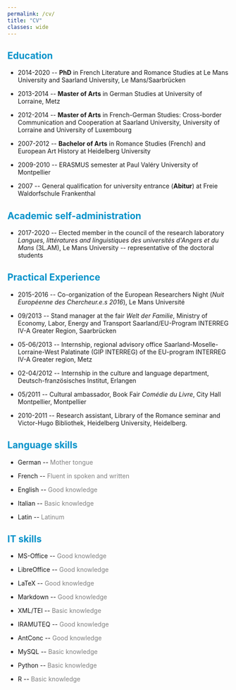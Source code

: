 ```yaml
---
permalink: /cv/
title: "CV"
classes: wide
---
```


<!-- <font color="#0092ca"> </font> -->

## <font color="#0092ca">Education</font>

* 2014-2020 -- **PhD** in French Literature and Romance Studies at Le Mans University and Saarland University, Le Mans/Saarbrücken

* 2013-2014 -- **Master of Arts** in German Studies at University of Lorraine, Metz

* 2012-2014 -- **Master of Arts** in French-German Studies: Cross-border Communication and Cooperation at Saarland University, University of Lorraine and University of Luxembourg

* 2007-2012 -- **Bachelor of Arts** in Romance Studies (French) and European Art History at Heidelberg University

* 2009-2010 -- ERASMUS semester at Paul Valéry University of Montpellier

* 2007 -- General qualification for university entrance (**Abitur**) at Freie Waldorfschule Frankenthal

## <font color="#0092ca">Academic self-administration</font>

* 2017-2020 -- Elected member in the council of the research laboratory *Langues, littératures and linguistiques des universités d'Angers et du Mans* (3L.AM), Le Mans University -- representative of the doctoral students

## <font color="#0092ca">Practical Experience</font>

* 2015-2016 -- Co-organization of the European Researchers Night (*Nuit Européenne des Chercheur.e.s 2016*), Le Mans Université

* 09/2013 -- Stand manager at the fair *Welt der Familie*, Ministry of Economy, Labor, Energy and Transport Saarland/EU-Program INTERREG IV-A Greater Region, Saarbrücken

* 05-06/2013 -- Internship, regional advisory office Saarland-Moselle-Lorraine-West Palatinate (GIP INTERREG) of the EU-program INTERREG IV-A Greater region, Metz

* 02-04/2012 -- Internship in the culture and language department, Deutsch-französisches Institut, Erlangen

* 05/2011 -- Cultural ambassador, Book Fair *Comédie du Livre*, City Hall Montpellier, Montpellier

* 2010-2011 -- Research assistant, Library of the Romance seminar and Victor-Hugo Bibliothek, Heidelberg University, Heidelberg.

## <font color="#0092ca">Language skills</font>

* German -- <font color="grey">Mother tongue</font>

* French -- <font color="grey">Fluent in spoken and written</font>

* English -- <font color="grey">Good knowledge</font>

* Italian -- <font color="grey">Basic knowledge</font>

* Latin -- <font color="grey">Latinum</font>

## <font color="#0092ca">IT skills</font></font>

* MS-Office -- <font color="grey">Good knowledge</font>

* LibreOffice -- <font color="grey">Good knowledge</font>

* LaTeX -- <font color="grey">Good knowledge</font>

* Markdown -- <font color="grey">Good knowledge</font>

* XML/TEI -- <font color="grey">Basic knowledge</font>

* IRAMUTEQ -- <font color="grey">Good knowledge</font>

* AntConc -- <font color="grey">Good knowledge</font>

* MySQL -- <font color="grey">Basic knowledge</font>

* Python -- <font color="grey">Basic knowledge</font>

* R -- <font color="grey">Basic knowledge</font>
